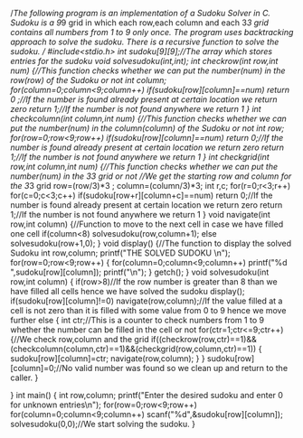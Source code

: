 /*The following program is an implementation of a Sudoku Solver in C.
Sudoku is a 9*9 grid in which each row,each column and each 3*3 grid contains all numbers from 1 to 9 only once.
The program uses backtracking approach to solve the sudoku. There is a recursive function to solve the sudoku.
*/
#include<stdio.h>
int sudoku[9][9];//The array which stores entries for the sudoku
void solvesudoku(int,int);
int checkrow(int row,int num)
{//This function checks whether we can put the number(num) in the row(row) of the Sudoku or not
int column;
for(column=0;column<9;column++)
    if(sudoku[row][column]==num)
        return 0 ;//If the number is found already present at certain location we return zero
return 1;//If the number is not found anywhere we return 1
}
int checkcolumn(int column,int num)
{//This function checks whether we can put the number(num) in the column(column) of the Sudoku or not
int row;
for(row=0;row<9;row++)
    if(sudoku[row][column]==num)
        return 0;//If the number is found already present at certain location we return zero
return 1;//If the number is not found anywhere we return 1
}
int checkgrid(int row,int column,int num)
{//This function checks whether we can put the number(num) in the 3*3 grid or not
//We get the starting row and column for the 3*3 grid
row=(row/3)*3 ;
column=(column/3)*3;
int r,c;
for(r=0;r<3;r++)
    for(c=0;c<3;c++)
         if(sudoku[row+r][column+c]==num)
            return 0;//If the number is found already present at certain location we return zero
return 1;//If the number is not found anywhere we return 1
}
void navigate(int row,int column)
{//Function to move to the next cell in case we have filled one cell
if(column<8)
        solvesudoku(row,column+1);
    else
       solvesudoku(row+1,0);
}
void display()
{//The function to display the solved Sudoku
int row,column;
printf("THE SOLVED SUDOKU \n");
for(row=0;row<9;row++)
{
for(column=0;column<9;column++)
printf("%d ",sudoku[row][column]);
printf("\n");
}
getch();
}
void solvesudoku(int row,int column)
{
    if(row>8)//If the row number is greater than 8 than we have filled all cells hence we have solved the sudoku
    display();
    if(sudoku[row][column]!=0)
    navigate(row,column);//If the value filled at a cell is not zero than it is filled with some value from 0 to 9 hence we move further
    else
    {
        int ctr;//This is a counter to check numbers from 1 to 9 whether the number can be filled in the cell or not
        for(ctr=1;ctr<=9;ctr++)
        {//We check row,column and the grid
        if((checkrow(row,ctr)==1)&&(checkcolumn(column,ctr)==1)&&(checkgrid(row,column,ctr)==1))
        {
            sudoku[row][column]=ctr;
             navigate(row,column);
        }
        }
        sudoku[row][column]=0;//No valid number was found so we clean up and return to the caller.
    }
    
}
int main()
{
int row,column;
printf("Enter the desired sudoku and enter 0 for unknown entries\n");
for(row=0;row<9;row++)
for(column=0;column<9;column++)
scanf("%d",&sudoku[row][column]);
solvesudoku(0,0);//We start solving the sudoku.
}
